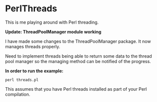 PerlThreads
===========

This is me playing around with Perl threading.

**Update: ThreadPoolManager module working**

I have made some changes to the ThreadPoolManager package. It now manages
threads properly. 

Need to implement threads being able to return some data to the thread pool
manager so the managing method can be notified of the progress.

**In order to run the example:**

`perl threads.pl`

This assumes that you have Perl threads installed as part of your Perl compilation.